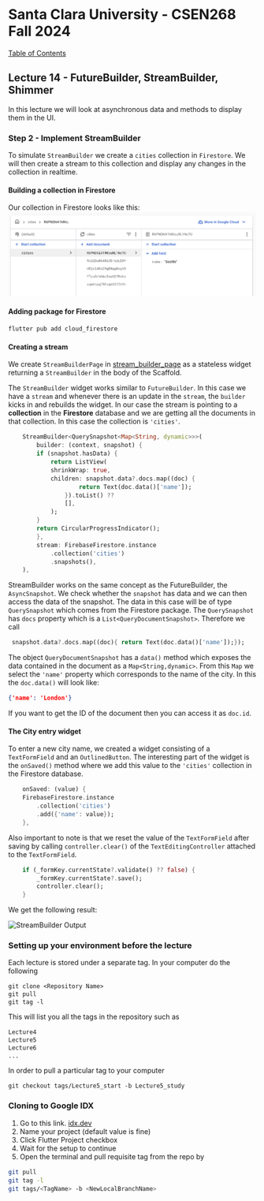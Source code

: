 # Santa Clara University - CSEN268 Fall 2024

[Table of Contents](/toc.md)


## Lecture 14 - FutureBuilder, StreamBuilder, Shimmer
In this lecture we will look at asynchronous data and methods to display them in the UI. 

### Step 2 - Implement StreamBuilder
To simulate `StreamBuilder` we create a `cities` collection in `Firestore`. We will then create a stream to this collection and display any changes in the collection in realtime.

#### Building a collection in Firestore
Our collection in Firestore looks like this:
![Cities](/assets/images/CitiesCollection.png)

#### Adding package for Firestore
```zsh
flutter pub add cloud_firestore
```

#### Creating a stream
We create `StreamBuilderPage` in [stream_builder_page](/lib/pages/stream_builder_page.dart) as a stateless widget returning a `StreamBuilder` in the body of the Scaffold.

The `StreamBuilder` widget works similar to `FutureBuilder`. In this case we have a `stream` and whenever there is an update in the `stream`, the `builder` kicks in and rebuilds the widget. In our case the stream is pointing to a **collection** in the **Firestore** database and we are getting all the documents in that collection. In this case the collection is `'cities'`.
```dart
    StreamBuilder<QuerySnapshot<Map<String, dynamic>>>(
        builder: (context, snapshot) {
        if (snapshot.hasData) {
            return ListView(
            shrinkWrap: true,
            children: snapshot.data?.docs.map((doc) {
                    return Text(doc.data()['name']);
                }).toList() ??
                [],
            );
        }
        return CircularProgressIndicator();
        },
        stream: FirebaseFirestore.instance
            .collection('cities')
            .snapshots(),
    ),
```
StreamBuilder works on the same concept as the FutureBuilder, the `AsyncSnapshot`. We check whether the `snapshot` has data and we can then access the data of the snapshot. The data in this case will be of type `QuerySnapshot` which comes from the Firestore package. The `QuerySnapshot` has `docs` property which is a `List<QueryDocumentSnapshot>`. Therefore we call
```dart
 snapshot.data?.docs.map((doc){ return Text(doc.data()['name']);});
```
The object `QueryDocumentSnapshot` has a `data()` method which exposes the data contained in the document as a `Map<String,dynamic>`. From this `Map` we select the `'name'` property which corresponds to the name of the city. In this the `doc.data()` will look like:
```json
{'name': 'London'}
```
If you want to get the ID of the document then you can access it as `doc.id`.

#### The City entry widget
To enter a new city name, we created a widget consisting of a `TextFormField` and an `OutlinedButton`. The interesting part of the widget is the `onSaved()` method where we add this value to the `'cities'` collection in the Firestore database.
```dart
    onSaved: (value) {
    FirebaseFirestore.instance
        .collection('cities')
        .add({'name': value});
    },
```
Also important to note is that we reset the value of the `TextFormField` after saving by calling `controller.clear()` of the `TextEditingController` attached to the `TextFormField`.
```dart
    if (_formKey.currentState?.validate() ?? false) {
        _formKey.currentState?.save();
        controller.clear();
    }
```

We get the following result:

![StreamBuilder Output](/assets/images/StreamBuilderDemo.gif)

### Setting up your environment before the lecture

Each lecture is stored under a separate tag. In your computer do the following

    git clone <Repository Name>
    git pull
    git tag -l

This will list you all the tags in the repository such as

    Lecture4
    Lecture5
    Lecture6
    ...

In order to pull a particular tag to your computer

    git checkout tags/Lecture5_start -b Lecture5_study

### Cloning to Google IDX

1. Go to this link. [idx.dev](https://idx.google.com/import?url=https://github.com/mehmetartun/CSEN268-F24)
2. Name your project (default value is fine)
3. Click Flutter Project checkbox
4. Wait for the setup to continue
5. Open the terminal and pull requisite tag from the repo by
```zsh
git pull
git tag -l
git tags/<TagName> -b <NewLocalBranchName>
```



